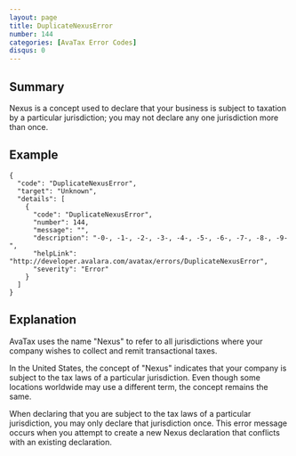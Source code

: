 ```yaml
---
layout: page
title: DuplicateNexusError
number: 144
categories: [AvaTax Error Codes]
disqus: 0
---
```


## Summary

Nexus is a concept used to declare that your business is subject to taxation by a particular jurisdiction; you may not declare any one jurisdiction more than once.

## Example

    {
      "code": "DuplicateNexusError",
      "target": "Unknown",
      "details": [
        {
          "code": "DuplicateNexusError",
          "number": 144,
          "message": "",
          "description": "-0-, -1-, -2-, -3-, -4-, -5-, -6-, -7-, -8-, -9-",
          "helpLink": "http://developer.avalara.com/avatax/errors/DuplicateNexusError",
          "severity": "Error"
        }
      ]
    }

## Explanation

AvaTax uses the name "Nexus" to refer to all jurisdictions where your company wishes to collect and remit transactional taxes.

In the United States, the concept of "Nexus" indicates that your company is subject to the tax laws of a particular jurisdiction.  Even though some locations worldwide may use a different term, the concept remains the same.

When declaring that you are subject to the tax laws of a particular jurisdiction, you may only declare that jurisdiction once.  This error message occurs when you attempt to create a new Nexus declaration that conflicts with an existing declaration.
